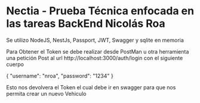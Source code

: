 # Nectia - Prueba Técnica enfocada en las tareas BackEnd Nicolás Roa

Se utilizo NodeJS, NestJs, Passport, JWT, Swagger y sqlite en memoria

Para Obtener el Token se debe realizar desde PostMan u otra herramienta una petición Post al url http://localhost:3000/auth/login con el siguiente cuerpo

{
    "username": "nroa", 
    "password": "1234"
}



Esto nos devolvera el Token el cual debe ir en swagger para que nos permita crear un nuevo Vehiculo


